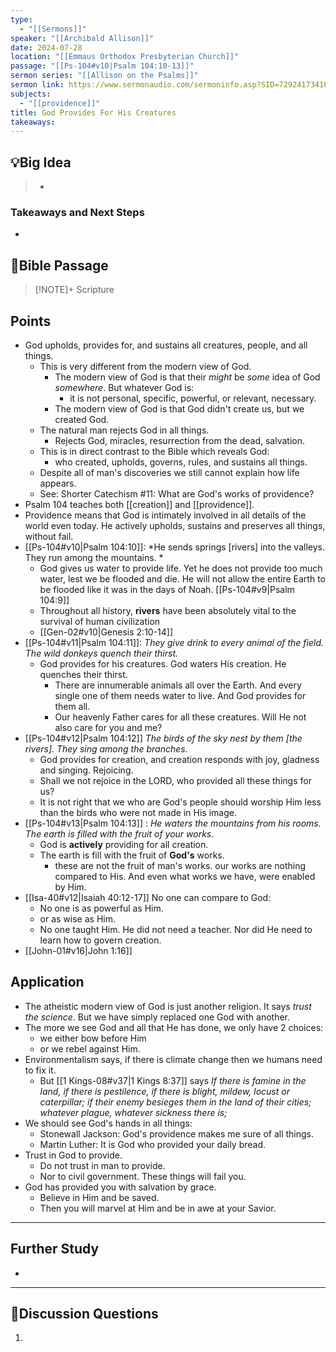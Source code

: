 ```yaml
---
type:
  - "[[Sermons]]"
speaker: "[[Archibald Allison]]"
date: 2024-07-28
location: "[[Emmaus Orthodox Presbyterian Church]]"
passage: "[[Ps-104#v10|Psalm 104:10-13]]"
sermon series: "[[Allison on the Psalms]]"
sermon link: https://www.sermonaudio.com/sermoninfo.asp?SID=729241734102471
subjects:
  - "[[providence]]"
title: God Provides For His Creatures
takeaways:
---
```



## 💡Big Idea
>- 

### Takeaways and Next Steps
- 


## 📖Bible Passage
>[!NOTE]+ Scripture
>

## Points

- God upholds, provides for, and sustains all creatures, people, and all things. 
	- This is very different from the modern view of God. 
		- The modern view of God is that their *might* be *some* idea of God *somewhere*. But whatever God is: 
			- it is not personal, specific, powerful, or relevant, necessary.
		- The modern view of God is that God didn't create us, but we created God. 
	- The natural man rejects God in all things. 
		- Rejects God, miracles, resurrection from the dead, salvation. 
	- This is in direct contrast to the Bible which reveals God: 
		- who created, upholds, governs, rules, and sustains all things. 
	- Despite all of man's discoveries we still cannot explain how life appears. 
	- See: Shorter Catechism #11: What are God's works of providence? 
- Psalm 104 teaches both [[creation]] and [[providence]]. 
- Providence means that God is intimately involved in all details of the world even today. He actively upholds, sustains and preserves all things, without fail. 
- [[Ps-104#v10|Psalm 104:10]]: *He sends springs [rivers] into the valleys. They run among the mountains. *
	- God gives us water to provide life. Yet he does not provide too much water, lest we be flooded and die. He will not allow the entire Earth to be flooded like it was in the days of Noah. [[Ps-104#v9|Psalm 104:9]]
	- Throughout all history, **rivers** have been absolutely vital to the survival of human civilization
	- [[Gen-02#v10|Genesis 2:10-14]] 
- [[Ps-104#v11|Psalm 104:11]]: *They give drink to every animal of the field. The wild donkeys quench their thirst.*
	- God provides for his creatures. God waters His creation. He quenches their thirst. 
		- There are innumerable animals all over the Earth. And every single one of them needs water to live. And God provides for them all. 
		- Our heavenly Father cares for all these creatures. Will He not also care for you and me? 
- [[Ps-104#v12|Psalm 104:12]] *The birds of the sky nest by them [the rivers]. They sing among the branches.*
	- God provides for creation, and creation responds with joy, gladness and singing. Rejoicing. 
	- Shall we not rejoice in the LORD, who provided all these things for us? 
	- It is not right that we who are God's people should worship Him less than the birds who were not made in His image. 
- [[Ps-104#v13|Psalm 104:13]] : *He waters the mountains from his rooms. The earth is filled with the fruit of your works.*
	- God is **actively** providing for all creation. 
	- The earth is fill with the fruit of **God's** works. 
		- these are not the fruit of man's works. our works are nothing compared to His. And even what works we have, were enabled by Him. 
- [[Isa-40#v12|Isaiah 40:12-17]]   No one can compare to God: 
	- No one is as powerful as Him. 
	- or as wise as Him. 
	- No one taught Him. He did not need a teacher. Nor did He need to learn how to govern creation. 
- [[John-01#v16|John 1:16]] 
## Application
- The atheistic modern view of God is just another religion. It says *trust the science*. But we have simply replaced one God with another. 
- The more we see God and all that He has done, we only have 2 choices: 
	- we either bow before Him
	- or we rebel against Him. 
- Environmentalism says, if there is climate change then we humans need to fix it. 
	- But [[1 Kings-08#v37|1 Kings 8:37]] says *If there is famine in the land, if there is pestilence, if there is blight, mildew, locust or caterpillar; if their enemy besieges them in the land of their cities; whatever plague, whatever sickness there is;* 
- We should see God's hands in all things:
	- Stonewall Jackson: God's providence makes me sure of all things.
	- Martin Luther: It is God who provided your daily bread. 
- Trust in God to provide. 
	- Do not trust in man to provide. 
	- Nor to civil government. These things will fail you. 
- God has provided you with salvation by grace. 
	- Believe in Him and be saved. 
	- Then you will marvel at Him and be in awe at your Savior. 

---
## Further Study
- 

---
## 💬Discussion Questions

1. 